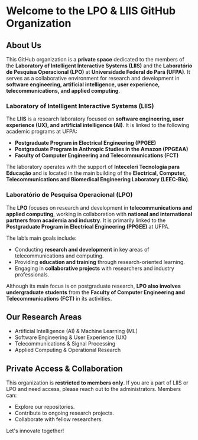 # Welcome to the LPO & LIIS GitHub Organization

## About Us

This GitHub organization is a **private space** dedicated to the members of the **Laboratory of Intelligent Interactive Systems (LIIS)** and the **Laboratório de Pesquisa Operacional (LPO)** at **Universidade Federal do Pará (UFPA)**. It serves as a collaborative environment for research and development in **software engineering, artificial intelligence, user experience, telecommunications, and applied computing**.

### Laboratory of Intelligent Interactive Systems (LIIS)
The **LIIS** is a research laboratory focused on **software engineering, user experience (UX), and artificial intelligence (AI)**. It is linked to the following academic programs at UFPA:
- **Postgraduate Program in Electrical Engineering (PPGEE)**
- **Postgraduate Program in Anthropic Studies in the Amazon (PPGEAA)**
- **Faculty of Computer Engineering and Telecommunications (FCT)**

The laboratory operates with the support of **Inteceleri Tecnologia para Educação** and is located in the main building of the **Electrical, Computer, Telecommunications and Biomedical Engineering Laboratory (LEEC-Bio)**.

### Laboratório de Pesquisa Operacional (LPO)
The **LPO** focuses on research and development in **telecommunications and applied computing**, working in collaboration with **national and international partners from academia and industry**. It is primarily linked to the **Postgraduate Program in Electrical Engineering (PPGEE)** at UFPA.

The lab’s main goals include:
- Conducting **research and development** in key areas of telecommunications and computing.
- Providing **education and training** through research-oriented learning.
- Engaging in **collaborative projects** with researchers and industry professionals.

Although its main focus is on postgraduate research, **LPO also involves undergraduate students** from the **Faculty of Computer Engineering and Telecommunications (FCT)** in its activities.

## Our Research Areas
- Artificial Intelligence (AI) & Machine Learning (ML)
- Software Engineering & User Experience (UX)
- Telecommunications & Signal Processing
- Applied Computing & Operational Research

## Private Access & Collaboration
This organization is **restricted to members only**. If you are a part of LIIS or LPO and need access, please reach out to the administrators. Members can:
- Explore our repositories.
- Contribute to ongoing research projects.
- Collaborate with fellow researchers.

Let's innovate together!

